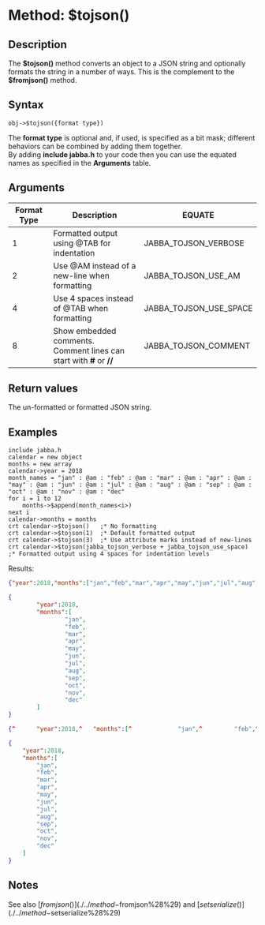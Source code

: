 # Method: $tojson()

<PageHeader />

## Description

The **\$tojson()** method converts an object to a JSON string and optionally formats the string in a number of ways. This is the complement to the **$fromjson()** method.

## Syntax

```
obj->$tojson({format type})
```

The **format type** is optional and, if used, is specified as a bit mask; different behaviors can be combined by adding them together.  
By adding **include jabba.h** to your code then you can use the equated names as specified in the **Arguments** table.

## Arguments

| Format Type | Description | EQUATE |
| --- | --- | --- |
| 1 | Formatted output using @TAB for indentation | JABBA_TOJSON_VERBOSE |
| 2 | Use @AM instead of a new-line when formatting | JABBA_TOJSON_USE_AM |
| 4 | Use 4 spaces instead of @TAB when formatting | JABBA_TOJSON_USE_SPACE |
| 8 | Show embedded comments.<br>Comment lines can start with **#** or **//** | JABBA_TOJSON_COMMENT |

## Return values

The un-formatted or formatted JSON string.

## Examples

```
include jabba.h
calendar = new object
months = new array
calendar->year = 2018
month_names = "jan" : @am : "feb" : @am : "mar" : @am : "apr" : @am : "may" : @am : "jun" : @am : "jul" : @am : "aug" : @am : "sep" : @am : "oct" : @am : "nov" : @am : "dec"
for i = 1 to 12
    months->$append(month_names<i>)
next i
calendar->months = months
crt calendar->$tojson()   ;* No formatting
crt calendar->$tojson(1)  ;* Default formatted output
crt calendar->$tojson(3)  ;* Use attribute marks instead of new-lines
crt calendar->$tojson(jabba_tojson_verbose + jabba_tojson_use_space)  ;* Formatted output using 4 spaces for indentation levels
```

Results:

``` json
{"year":2018,"months":["jan","feb","mar","apr","may","jun","jul","aug","sep","oct","nov","dec"]}

{
        "year":2018,
        "months":[
                "jan",
                "feb",
                "mar",
                "apr",
                "may",
                "jun",
                "jul",
                "aug",
                "sep",
                "oct",
                "nov",
                "dec"
        ]
}

{^      "year":2018,^   "months":[^             "jan",^         "feb",^         "mar",^         "apr",^         "may",^         "jun",^"jul",^         "aug",^         "sep",^         "oct",^         "nov",^         "dec"^  ]^}

{
    "year":2018,
    "months":[
        "jan",
        "feb",
        "mar",
        "apr",
        "may",
        "jun",
        "jul",
        "aug",
        "sep",
        "oct",
        "nov",
        "dec"
    ]
}
```

## Notes

See also [$fromjson()](./../method-$fromjson%28%29) and [$setserialize()](./../method-$setserialize%28%29)

  
<PageFooter />
